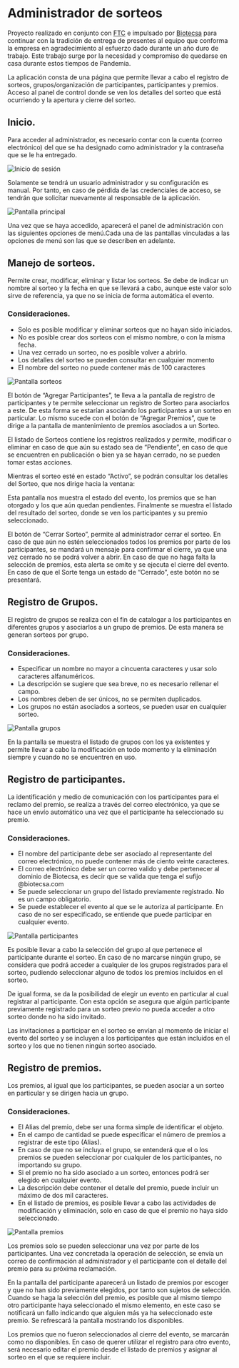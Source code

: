 # Administrador de sorteos

Proyecto realizado en conjunto con [FTC](http://www.ftc.com) e impulsado por [Biotecsa](http://biotecsa.com) para continuar con la tradición de entrega de presentes al equipo que conforma la empresa en agradecimiento al esfuerzo dado durante un año duro de trabajo. Este trabajo surge por la necesidad y compromiso de quedarse en casa durante estos tiempos de Pandemia. 

La aplicación consta de una página que permite llevar a cabo el registro de sorteos, grupos/organización de participantes, participantes y premios. Acceso al panel de control donde se ven los detalles del sorteo que está ocurriendo y la apertura y cierre del sorteo.

## Inicio.

Para acceder al administrador, es necesario contar con la cuenta (correo electrónico) del que se ha designado como administrador y la contraseña que se le ha entregado. 

![Inicio de sesión](_resources/sorteo_bio-Solucion-Admin.png)

Solamente se tendrá un usuario administrador y su configuración es manual. Por tanto, en caso de pérdida de las credenciales de acceso, se tendrán que solicitar nuevamente al responsable de la aplicación.

![Pantalla principal](_resources/sorteo_bio-Solucion-Admin-Main.png)

Una vez que se haya accedido, aparecerá el panel de administración con las siguientes opciones de menú.Cada una de las pantallas vinculadas a las opciones de menú son las que se describen en adelante.

## Manejo de sorteos.

Permite crear, modificar, eliminar y listar los sorteos. Se debe de indicar un nombre al sorteo y la fecha en que se llevará a cabo, aunque este valor solo sirve de referencia, ya que no se inicia de forma automática el evento.

### Consideraciones.

- Solo es posible modificar y eliminar sorteos que no hayan sido iniciados. 
- No es posible crear dos sorteos con el mismo nombre, o con la misma fecha.
- Una vez cerrado un sorteo, no es posible volver a abrirlo.
- Los detalles del sorteo se pueden consultar en cualquier momento
- El nombre del sorteo no puede contener más de 100 caracteres

![Pantalla sorteos](_resources/sorteo_bio-Solucion-Admin-Sorteos.png)

El botón de “Agregar Participantes”, te lleva a la pantalla de registro de participantes y te permite seleccionar un registro de Sorteo para asociarlos a este. De esta forma se estarían asociando los participantes a un sorteo en particular. Lo mismo sucede con el botón de “Agregar Premios”, que te dirige a la pantalla de mantenimiento de premios asociados a un Sorteo. 

El listado de Sorteos contiene los registros realizados y permite, modificar o eliminar en caso de que aún su estado sea de “Pendiente”, en caso de que se encuentren en publicación o bien ya se hayan cerrado, no se pueden tomar estas acciones. 

Mientras el sorteo esté en estado “Activo”, se podrán consultar los detalles del Sorteo, que nos dirige hacia la ventana:

Esta pantalla nos muestra el estado del evento, los premios que se han otorgado y los que aún quedan pendientes. Finalmente se muestra el listado del resultado del sorteo, donde se ven los participantes y su premio seleccionado. 

El botón de “Cerrar Sorteo”, permite al administrador cerrar el sorteo. En caso de que aún no estén seleccionados todos los premios por parte de los participantes, se mandará un mensaje para confirmar el cierre, ya que una vez cerrado no se podrá volver a abrir. En caso de que no haga falta la selección de premios, esta alerta se omite y se ejecuta el cierre del evento. En caso de que el Sorte tenga un estado de “Cerrado”, este botón no se presentará.

## Registro de Grupos.

El registro de grupos se realiza con el fin de catalogar a los participantes en diferentes grupos y asociarlos a un grupo de premios. De esta manera se generan sorteos por grupo. 

### Consideraciones.

- Especificar un nombre no mayor a cincuenta caracteres y usar solo caracteres alfanuméricos. 
- La descripción se sugiere que sea breve, no es necesario rellenar el campo.
- Los nombres deben de ser únicos, no se permiten duplicados.
- Los grupos no están asociados a sorteos, se pueden usar en cualquier sorteo.

![Pantalla grupos](_resources/sorteo_bio-Solucion-Admin-Grupos.png)

En la pantalla se muestra el listado de grupos con los ya existentes y permite llevar a cabo la modificación en todo momento y la eliminación siempre y cuando no se encuentren en uso. 

## Registro de participantes.

La identificación y medio de comunicación con los participantes para el reclamo del premio, se realiza a través del correo electrónico, ya que se hace un envío automático una vez que el participante ha seleccionado su premio. 

### Consideraciones.

- El nombre del participante debe ser asociado al representante del correo electrónico, no puede contener más de ciento veinte caracteres.
- El correo electrónico debe ser un correo valido y debe pertenecer al dominio de Biotecsa, es decir que se valida que tenga el sufijo @biotecsa.com
- Se puede seleccionar un grupo del listado previamente registrado. No es un campo obligatorio.
- Se puede establecer el evento al que se le autoriza al participante. En caso de no ser especificado, se entiende que puede participar en cualquier evento.

![Pantalla participantes](_resources/sorteo_bio-Solucion-Admin-participantes.png)

Es posible llevar a cabo la selección del grupo al que pertenece el participante durante el sorteo. En caso de no marcarse ningún grupo, se considera que podrá acceder a cualquier de los grupos registrados para el sorteo, pudiendo seleccionar alguno de todos los premios incluidos en el sorteo.

De igual forma, se da la posibilidad de elegir un evento en particular al cual registrar al participante. Con esta opción se asegura que algún participante previamente registrado para un sorteo previo no pueda acceder a otro sorteo donde no ha sido invitado. 

Las invitaciones a participar en el sorteo se envían al momento de iniciar el evento del sorteo y se incluyen a los participantes que están incluidos en el sorteo y los que no tienen ningún sorteo asociado.  

## Registro de premios.

Los premios, al igual que los participantes, se pueden asociar a un sorteo en particular y se dirigen hacia un grupo. 

### Consideraciones.

- El Alias del premio, debe ser una forma simple de identificar el objeto. 
- En el campo de cantidad se puede especificar el número de premios a registrar de este tipo (Alias). 
- En caso de que no se incluya el grupo, se entenderá que el o los premios se pueden seleccionar por cualquier de los participantes, no importando su grupo.
- Si el premio no ha sido asociado a un sorteo, entonces podrá ser elegido en cualquier evento.
- La descripción debe contener el detalle del premio, puede incluir un máximo de dos mil caracteres. 
- En el listado de premios, es posible llevar a cabo las actividades de modificación y eliminación, solo en caso de que el premio no haya sido seleccionado. 
 
![Pantalla premios](_resources/sorteo_bio-Solucion-Admin-Premios.png)

Los premios solo se pueden seleccionar una vez por parte de los participantes. Una vez concretada la operación de selección, se envía un correo de confirmación al administrador y el participante con el detalle del premio para su próxima reclamación.

En la pantalla del participante aparecerá un listado de premios por escoger y que no han sido previamente elegidos, por tanto son sujetos de selección. Cuando se haga la selección del premio, es posible que al mismo tiempo otro participante haya seleccionado el mismo elemento, en este caso se notificará un fallo indicando que alguien más ya ha seleccionado este premio. Se refrescará la pantalla mostrando los disponibles.

Los premios que no fueron seleccionados al cierre del evento, se marcarán como no disponibles. En caso de querer utilizar el registro para otro evento, será necesario editar el premio desde el listado de premios y asignar al sorteo en el que se requiere incluir. 


